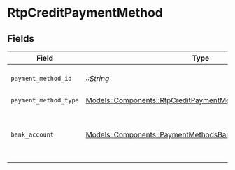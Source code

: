 # RtpCreditPaymentMethod


## Fields

| Field                                                                                                                         | Type                                                                                                                          | Required                                                                                                                      | Description                                                                                                                   |
| ----------------------------------------------------------------------------------------------------------------------------- | ----------------------------------------------------------------------------------------------------------------------------- | ----------------------------------------------------------------------------------------------------------------------------- | ----------------------------------------------------------------------------------------------------------------------------- |
| `payment_method_id`                                                                                                           | *::String*                                                                                                                    | :heavy_check_mark:                                                                                                            | ID of the payment method.                                                                                                     |
| `payment_method_type`                                                                                                         | [Models::Components::RtpCreditPaymentMethodPaymentMethodType](../../models/shared/rtpcreditpaymentmethodpaymentmethodtype.md) | :heavy_check_mark:                                                                                                            | N/A                                                                                                                           |
| `bank_account`                                                                                                                | [Models::Components::PaymentMethodsBankAccount](../../models/shared/paymentmethodsbankaccount.md)                             | :heavy_check_mark:                                                                                                            | A bank account as contained within a payment method.                                                                          |